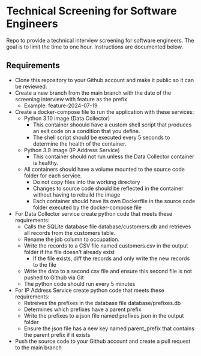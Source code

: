 # Technical Screening for Software Engineers
Repo to provide a technical interview screening for software engineers. The goal is to limit the time to one hour. Instructions are documented below.


## Requirements
- Clone this repository to your Github account and make it public so it can be reviewed.
- Create a new branch from the main branch with the date of the screening interview with feature as the prefix
  - Example: feature-2024-07-19
- Create a docker-compose file to run the application with these services:
  - Python 3.10 image (Data Collector)
    - This container shoould have a custom shell script that produces an exit code on a condition that you define.
    - The shell script should be executed every 5 seconds to determine the health of the container.
  - Python 3.9 image (IP Address Service)
    - This container should not run unless the Data Collector container is healthy.
  - All containers should have a volume mounted to the source code folder for each service.
    - Do not copy files into the working directory
    - Changes to source code should be reflected in the container without having to rebuild the image
    - Each container should have its own Dockerfile in the source code folder executed by the docker-compose file
- For Data Collector service create python code that meets these requirements:
  - Calls the SQLite database file database/customers.db and retrieves all records from the customers table.
  - Rename the job column to occupation.
  - Write the records to a CSV file named customers.csv in the output folder if the file doesn't already exist
    - If the file exists, diff the records and only write the new records to the file
  - Write the data to a second csv file and ensure this second file is not pushed to Github via Git
  - The python code should run every 5 minutes
- For IP Address Service create python code that meets these requirements:
  - Retreives the prefixes in the database file database/prefixes.db
  - Determines which prefixes have a parent prefix
  - Write the prefixes to a json file named prefixes.json in the output folder
  - Ensure the json file has a new key named parent_prefix that contains the parent prefix if it exists
- Push the source code to your Github account and create a pull request to the main branch